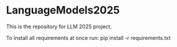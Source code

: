 # LanguageModels2025

This is the repository for LLM 2025 project. 

To install all requirements at once run:
pip install -r requirements.txt